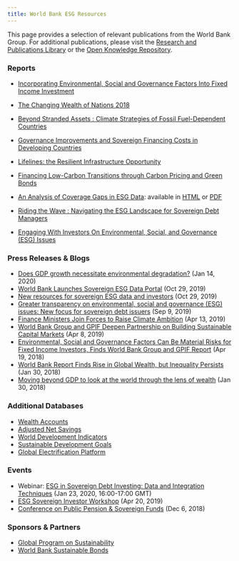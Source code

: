 ```yaml
---
title: World Bank ESG Resources
---
```


This page provides a selection of relevant publications from the World Bank Group.
For additional publications, please visit the [Research and Publications Library](https://www.worldbank.org/en/research)
or the [Open Knowledge Repository](https://openknowledge.worldbank.org).

### Reports

* [Incorporating Environmental, Social and Governance Factors Into Fixed Income Investment](http://documents.worldbank.org/curated/en/913961524150628959)
  <!-- (Apr 19, 2018) -->

* [The Changing Wealth of Nations 2018](https://openknowledge.worldbank.org/handle/10986/29001)
  <!-- (Jan 30, 2018) -->

* [Beyond Stranded Assets : Climate Strategies of Fossil Fuel-Dependent Countries](https://www.bookdepository.com/Beyond-Stranded-Assets-Grzegorz-Peszko/9781464813405)
  <!-- (Nov 30, 2019) -->
  
* [Governance Improvements and Sovereign Financing Costs in Developing Countries](http://documents.worldbank.org/curated/en/621451560196188919)
  <!-- (Jun 10, 2019) -->

* [Lifelines: the Resilient Infrastructure Opportunity](https://openknowledge.worldbank.org/handle/10986/31805)
  <!-- (Jun 19, 2019) -->

* [Financing Low-Carbon Transitions through Carbon Pricing and Green Bonds](http://documents.worldbank.org/curated/en/808771566321852359)
  <!-- (Aug 20, 2019) -->

* [An Analysis of Coverage Gaps in ESG Data][esg-gaps-html]: available in [HTML][esg-gaps-html] or [PDF][esg-gaps-pdf]
  <!-- (Aug 26, 2020) -->

* [Riding the Wave : Navigating the ESG Landscape for Sovereign Debt Managers](https://openknowledge.worldbank.org/handle/10986/34673)
  <!-- (Oct 22, 2020) -->

* [Engaging With Investors On Environmental, Social, and Governance (ESG) Issues](http://pubdocs.worldbank.org/en/375981604591250621/World-Bank-ESG-Guide-2020-FINAL-11-5-2020)
  <!-- (Nov 5, 2020) -->

### Press Releases & Blogs

* [Does GDP growth necessitate environmental degradation?](https://blogs.worldbank.org/opendata/does-gdp-growth-necessitate-environmental-degradation)
  (Jan 14, 2020)
* [World Bank Launches Sovereign ESG Data Portal](https://www.worldbank.org/en/news/press-release/2019/10/29/world-bank-launches-sovereign-esg-data-portal)
  (Oct 29, 2019)
* [New resources for sovereign ESG data and investors](http://blogs.worldbank.org/opendata/new-resources-sovereign-esg-data-and-investors)
  (Oct 29, 2019)
* [Greater transparency on environmental, social and governance (ESG) issues: New focus for sovereign debt issuers](https://blogs.worldbank.org/voices/greater-transparency-environmental-social-and-governance-esg-issues-new-focus-sovereign-debt)
  (Sep 9, 2019)
* [Finance Ministers Join Forces to Raise Climate Ambition](https://www.worldbank.org/en/news/press-release/2019/04/13/coalition-of-finance-ministers-for-climate-action)
  (Apr 13, 2019)
* [World Bank Group and GPIF Deepen Partnership on Building Sustainable Capital Markets](https://www.worldbank.org/en/news/press-release/2019/04/08/world-bank-group-and-gpif-deepen-partnership-on-building-sustainable-capital-markets)
  (Apr 8, 2019)
* [Environmental, Social and Governance Factors Can Be Material Risks for Fixed Income Investors, Finds World Bank Group and GPIF Report](https://www.worldbank.org/en/news/press-release/2018/04/19/environmental-social-and-governance-factors-can-be-material-risks-for-fixed-income-investors-finds-world-bank-group-and-gpif-report)
  (Apr 19, 2018)
* [World Bank Report Finds Rise in Global Wealth, but Inequality Persists](https://www.worldbank.org/en/news/press-release/2018/01/30/world-bank-report-finds-rise-in-global-wealth-but-inequality-persists)
  (Jan 30, 2018)
* [Moving beyond GDP to look at the world through the lens of wealth](https://www.worldbank.org/en/news/feature/2018/01/30/moving-beyond-gdp-to-look-at-the-world-through-the-lens-of-wealth)
  (Jan 30, 2018)


### Additional Databases

* [Wealth Accounts](https://datacatalog.worldbank.org/dataset/wealth-accounting)
* [Adjusted Net Savings](https://datacatalog.worldbank.org/dataset/adjusted-net-savings)
* [World Development Indicators](https://datacatalog.worldbank.org/dataset/world-development-indicators)
* [Sustainable Development Goals](http://datatopics.worldbank.org/sdgs/)
* [Global Electrification Platform](https://electrifynow.energydata.info)

### Events

* Webinar: [ESG in Sovereign Debt Investing: Data and Integration Techniques](https://www.unpri.org/events/webinar-esg-in-sovereign-debt-investing-data-and-integration-techniques/5181.article)
  (Jan 23, 2020, 16:00-17:00 GMT)
* [ESG Sovereign Investor Workshop](http://www.worldbank.org/en/events/2019/04/10/esg-sovereign-investor-workshop)
  (Apr 20, 2019)
* [Conference on Public Pension & Sovereign Funds](https://www8.gsb.columbia.edu/cjeb/sites/cjeb/files/CJEB-Report_Conference-Pension-Sovereign-Funds_2.08.19%20with%20pictures.pdf)
  (Dec 6, 2018)



### Sponsors & Partners

* [Global Program on Sustainability](https://www.worldbank.org/en/programs/global-program-on-sustainability)
* [World Bank Sustainable Bonds](http://treasury.worldbank.org/en/about/unit/treasury/ibrd/ibrd-sustainable-development-bonds)

[esg-gaps-html]: https://worldbank.github.io/ESG_gaps_research/
[esg-gaps-pdf]:  https://worldbank.github.io/ESG_gaps_research/ESG_gaps_research.pdf
